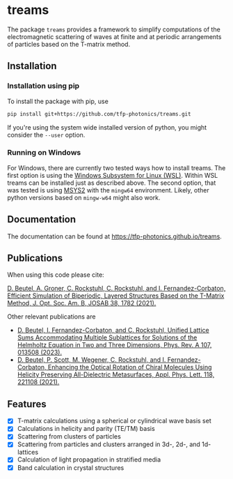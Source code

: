# treams

The package `treams` provides a framework to simplify computations of the
electromagnetic scattering of waves at finite and at periodic arrangements of particles
based on the T-matrix method.

## Installation

### Installation using pip

To install the package with pip, use

```sh
pip install git+https://github.com/tfp-photonics/treams.git
```

If you're using the system wide installed version of python, you might consider the
``--user`` option.

### Running on Windows

For Windows, there are currently two tested ways how to install treams. The first option
is using the
[Windows Subsystem for Linux (WSL)](https://docs.microsoft.com/en-us/windows/wsl/install).
Within WSL treams can be installed just as described above. The second option, that was
tested is using [MSYS2](https://www.msys2.org/) with the ``mingw64`` environment.
Likely, other python versions based on ``mingw-w64`` might also work.

## Documentation

The documentation can be found at https://tfp-photonics.github.io/treams.

## Publications

When using this code please cite:

[D. Beutel, A. Groner, C. Rockstuhl, C. Rockstuhl, and I. Fernandez-Corbaton, Efficient Simulation of Biperiodic, Layered Structures Based on the T-Matrix Method, J. Opt. Soc. Am. B, JOSAB 38, 1782 (2021).](https://doi.org/10.1364/JOSAB.419645)

Other relevant publications are
* [D. Beutel, I. Fernandez-Corbaton, and C. Rockstuhl, Unified Lattice Sums Accommodating Multiple Sublattices for Solutions of the Helmholtz Equation in Two and Three Dimensions, Phys. Rev. A 107, 013508 (2023).](https://doi.org/10.1103/PhysRevA.107.013508)
* [D. Beutel, P. Scott, M. Wegener, C. Rockstuhl, and I. Fernandez-Corbaton, Enhancing the Optical Rotation of Chiral Molecules Using Helicity Preserving All-Dielectric Metasurfaces, Appl. Phys. Lett. 118, 221108 (2021).](https://doi.org/10.1063/5.0050411)


## Features

* [x] T-matrix calculations using a spherical or cylindrical wave basis set
* [x] Calculations in helicity and parity (TE/TM) basis
* [x] Scattering from clusters of particles
* [x] Scattering from particles and clusters arranged in 3d-, 2d-, and 1d-lattices
* [x] Calculation of light propagation in stratified media
* [x] Band calculation in crystal structures
